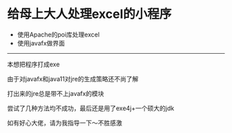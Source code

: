 # 给母上大人处理excel的小程序

- 使用Apache的poi库处理excel
- 使用javafx做界面

---

本想把程序打成exe

由于对javafx和java11对jre的生成策略还不尚了解

打出来的jre总是带不上javafx的模块

尝试了几种方法均不成功，最后还是用了exe4j+一个硕大的jdk

如有好心大佬，请为我指导一下～不胜感激